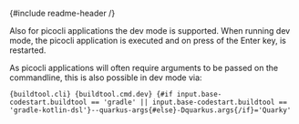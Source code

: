 {#include readme-header /}

Also for picocli applications the dev mode is supported. When running dev mode, the picocli application is executed and on press of the Enter key, is restarted.

As picocli applications will often require arguments to be passed on the commandline, this is also possible in dev mode via:

```shell script
{buildtool.cli} {buildtool.cmd.dev} {#if input.base-codestart.buildtool == 'gradle' || input.base-codestart.buildtool == 'gradle-kotlin-dsl'}--quarkus-args{#else}-Dquarkus.args{/if}='Quarky'
```
